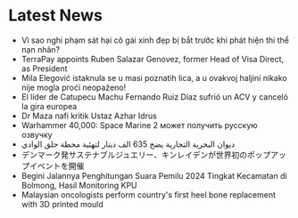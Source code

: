 # Latest News
-  Vì sao nghi phạm sát hại cô gái xinh đẹp bị bắt trước khi phát hiện thi thể nạn nhân?
-  TerraPay appoints Ruben Salazar Genovez, former Head of Visa Direct, as President
-  Mila Elegović istaknula se u masi poznatih lica, a u ovakvoj haljini nikako nije mogla proći neopaženo!
-  El líder de Catupecu Machu Fernando Ruiz Díaz sufrió un ACV y canceló la gira europea
-  Dr Maza nafi kritik Ustaz Azhar Idrus
-  Warhammer 40,000: Space Marine 2 может получить русскую озвучку
-  ديوان البحرية التجارية يضخ 635 الف دينار لتهئية محطة حلق الوادي
-  デンマーク発サステナブルジュエリー、キンレイデンが世界初のポップアップイベントを開催
-  Begini Jalannya Penghitungan Suara Pemilu 2024 Tingkat Kecamatan di Bolmong, Hasil Monitoring KPU
-  Malaysian oncologists perform country's first heel bone replacement with 3D printed mould
